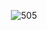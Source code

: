 <p align="center">
    <img align="center" alt="505" src="https://media.giphy.com/media/LqK7PUDgzUcsaE75UY/giphy.gif">
    
</p>


